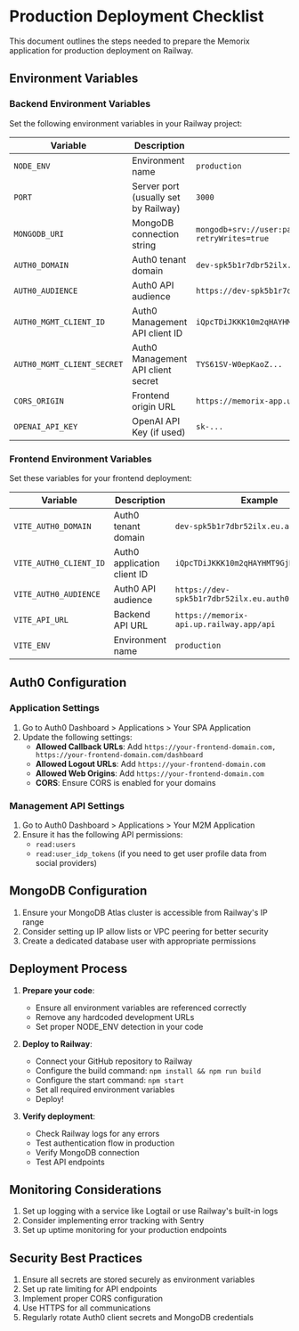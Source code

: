 # Production Deployment Checklist

This document outlines the steps needed to prepare the Memorix application for production deployment on Railway.

## Environment Variables

### Backend Environment Variables

Set the following environment variables in your Railway project:

| Variable | Description | Example |
|----------|-------------|---------|
| `NODE_ENV` | Environment name | `production` |
| `PORT` | Server port (usually set by Railway) | `3000` |
| `MONGODB_URI` | MongoDB connection string | `mongodb+srv://user:password@cluster.mongodb.net/memorix?retryWrites=true` |
| `AUTH0_DOMAIN` | Auth0 tenant domain | `dev-spk5b1r7dbr52ilx.eu.auth0.com` |
| `AUTH0_AUDIENCE` | Auth0 API audience | `https://dev-spk5b1r7dbr52ilx.eu.auth0.com/api/v2/` |
| `AUTH0_MGMT_CLIENT_ID` | Auth0 Management API client ID | `iQpcTDiJKKK10m2qHAYHMT9GjDvbUZms` |
| `AUTH0_MGMT_CLIENT_SECRET` | Auth0 Management API client secret | `TYS61SV-W0epKaoZ...` |
| `CORS_ORIGIN` | Frontend origin URL | `https://memorix-app.up.railway.app` |
| `OPENAI_API_KEY` | OpenAI API Key (if used) | `sk-...` |

### Frontend Environment Variables

Set these variables for your frontend deployment:

| Variable | Description | Example |
|----------|-------------|---------|
| `VITE_AUTH0_DOMAIN` | Auth0 tenant domain | `dev-spk5b1r7dbr52ilx.eu.auth0.com` |
| `VITE_AUTH0_CLIENT_ID` | Auth0 application client ID | `iQpcTDiJKKK10m2qHAYHMT9GjDvbUZms` |
| `VITE_AUTH0_AUDIENCE` | Auth0 API audience | `https://dev-spk5b1r7dbr52ilx.eu.auth0.com/api/v2/` |
| `VITE_API_URL` | Backend API URL | `https://memorix-api.up.railway.app/api` |
| `VITE_ENV` | Environment name | `production` |

## Auth0 Configuration

### Application Settings

1. Go to Auth0 Dashboard > Applications > Your SPA Application
2. Update the following settings:
   - **Allowed Callback URLs**: Add `https://your-frontend-domain.com, https://your-frontend-domain.com/dashboard`
   - **Allowed Logout URLs**: Add `https://your-frontend-domain.com`
   - **Allowed Web Origins**: Add `https://your-frontend-domain.com`
   - **CORS**: Ensure CORS is enabled for your domains

### Management API Settings

1. Go to Auth0 Dashboard > Applications > Your M2M Application
2. Ensure it has the following API permissions:
   - `read:users`
   - `read:user_idp_tokens` (if you need to get user profile data from social providers)

## MongoDB Configuration

1. Ensure your MongoDB Atlas cluster is accessible from Railway's IP range
2. Consider setting up IP allow lists or VPC peering for better security
3. Create a dedicated database user with appropriate permissions

## Deployment Process

1. **Prepare your code**:
   - Ensure all environment variables are referenced correctly
   - Remove any hardcoded development URLs
   - Set proper NODE_ENV detection in your code

2. **Deploy to Railway**:
   - Connect your GitHub repository to Railway
   - Configure the build command: `npm install && npm run build`
   - Configure the start command: `npm start`
   - Set all required environment variables
   - Deploy!

3. **Verify deployment**:
   - Check Railway logs for any errors
   - Test authentication flow in production
   - Verify MongoDB connection
   - Test API endpoints

## Monitoring Considerations

1. Set up logging with a service like Logtail or use Railway's built-in logs
2. Consider implementing error tracking with Sentry
3. Set up uptime monitoring for your production endpoints

## Security Best Practices

1. Ensure all secrets are stored securely as environment variables
2. Set up rate limiting for API endpoints
3. Implement proper CORS configuration
4. Use HTTPS for all communications
5. Regularly rotate Auth0 client secrets and MongoDB credentials 